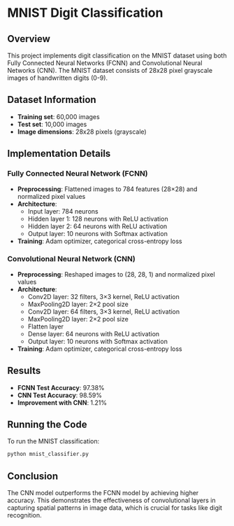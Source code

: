# MNIST Digit Classification

## Overview
This project implements digit classification on the MNIST dataset using both Fully Connected Neural Networks (FCNN) and Convolutional Neural Networks (CNN). The MNIST dataset consists of 28x28 pixel grayscale images of handwritten digits (0-9).

## Dataset Information
- **Training set**: 60,000 images
- **Test set**: 10,000 images
- **Image dimensions**: 28x28 pixels (grayscale)

## Implementation Details

### Fully Connected Neural Network (FCNN)
- **Preprocessing**: Flattened images to 784 features (28×28) and normalized pixel values
- **Architecture**:
  - Input layer: 784 neurons
  - Hidden layer 1: 128 neurons with ReLU activation
  - Hidden layer 2: 64 neurons with ReLU activation
  - Output layer: 10 neurons with Softmax activation
- **Training**: Adam optimizer, categorical cross-entropy loss

### Convolutional Neural Network (CNN)
- **Preprocessing**: Reshaped images to (28, 28, 1) and normalized pixel values
- **Architecture**:
  - Conv2D layer: 32 filters, 3×3 kernel, ReLU activation
  - MaxPooling2D layer: 2×2 pool size
  - Conv2D layer: 64 filters, 3×3 kernel, ReLU activation
  - MaxPooling2D layer: 2×2 pool size
  - Flatten layer
  - Dense layer: 64 neurons with ReLU activation
  - Output layer: 10 neurons with Softmax activation
- **Training**: Adam optimizer, categorical cross-entropy loss

## Results
- **FCNN Test Accuracy**: 97.38%
- **CNN Test Accuracy**: 98.59%
- **Improvement with CNN**: 1.21%

## Running the Code
To run the MNIST classification:

```bash
python mnist_classifier.py
```

## Conclusion
The CNN model outperforms the FCNN model by achieving higher accuracy. This demonstrates the effectiveness of convolutional layers in capturing spatial patterns in image data, which is crucial for tasks like digit recognition.